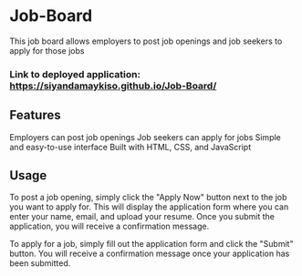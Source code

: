# Job-Board

 This job board allows employers to post job openings and job seekers to apply for those jobs
 
 ### Link to deployed application: https://siyandamaykiso.github.io/Job-Board/

## Features

Employers can post job openings
Job seekers can apply for jobs
Simple and easy-to-use interface
Built with HTML, CSS, and JavaScript

## Usage

To post a job opening, simply click the "Apply Now" button next to the job you want to apply for. This will display the application form where you can enter your name, email, and upload your resume. Once you submit the application, you will receive a confirmation message.

To apply for a job, simply fill out the application form and click the "Submit" button. You will receive a confirmation message once your application has been submitted.

